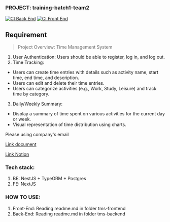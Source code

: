### PROJECT: training-batch1-team2

[![CI Back End](https://github.com/vvhien17/traning-batch-1-0804/actions/workflows/ci-backend.yml/badge.svg)](https://github.com/vvhien17/traning-batch-1-0804/actions/workflows/ci-backend.yml)
[![CI Front End](https://github.com/XPODC/training-batch1-08-04/actions/workflows/ci-frontend.yml/badge.svg)](https://github.com/XPODC/training-batch1-08-04/actions/workflows/ci-frontend.yml)

## Requirement 
> Project Overview: Time Management System
> 
1. User Authentication: Users should be able to register, log in, and log out.
2. Time Tracking:
- Users can create time entries with details such as activity name, start time, end time, and description.
- Users can edit and delete their time entries.
- Users can categorize activities (e.g., Work, Study, Leisure) and track time by category.
3. Daily/Weekly Summary:
- Display a summary of time spent on various activities for the current day or week.
- Visual representation of time distribution using charts.

<p>Please using company's email</p> 
<a href ="https://drive.google.com/drive/u/0/folders/1RIypTN9H1YJ_Bj3LIJ5tgsdQ_NM47Fm-">Link document </a>

<a href ="https://www.notion.so/Training-batch1-08-04-616fb3d3a51c4a74bbb658112b5d964a?pvs=4"> Link Notion</a>
### Tech stack:
1. BE: NestJS + TypeORM + Postgres
2. FE: NextJS

### HOW TO USE:
1. Front-End: Reading readme.md in folder tms-frontend
2. Back-End: Reading readme.md in folder tms-backend
 
